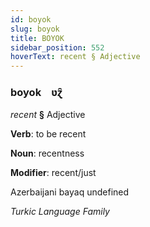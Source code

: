 ```yaml
---
id: boyok
slug: boyok
title: BOYOK
sidebar_position: 552
hoverText: recent § Adjective
---
```


### boyok&emsp;<span kind="abugida">ʋɀ̑</span>

*recent* **§** Adjective

**Verb**: to be recent

**Noun**: recentness

**Modifier**: recent/just

Azerbaijani bayaq undefined

*Turkic Language Family*